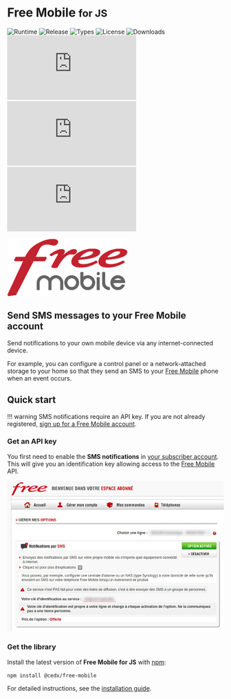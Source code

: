 # Free Mobile <small>for JS</small>
![Runtime](https://badgen.net/npm/node/@cedx/free-mobile) ![Release](https://badgen.net/npm/v/@cedx/free-mobile) ![Types](https://badgen.net/npm/types/@cedx/free-mobile) ![License](https://badgen.net/npm/license/@cedx/free-mobile) ![Downloads](https://badgen.net/npm/dt/@cedx/free-mobile) ![Dependencies](https://badgen.net/david/dep/cedx/free-mobile.js) ![Coverage](https://badgen.net/coveralls/c/github/cedx/free-mobile.js) ![Build](https://badgen.net/github/checks/cedx/free-mobile.js)

![Free Mobile](img/free_mobile.png)

## Send SMS messages to your Free Mobile account
Send notifications to your own mobile device via any internet-connected device.

For example, you can configure a control panel or a network-attached storage to your home so that they send an SMS to your [Free Mobile](http://mobile.free.fr) phone when an event occurs.

## Quick start

!!! warning
    SMS notifications require an API key. If you are not already registered,
    [sign up for a Free Mobile account](https://mobile.free.fr/subscribe).

### Get an API key
You first need to enable the **SMS notifications** in [your subscriber account](https://mobile.free.fr/moncompte).
This will give you an identification key allowing access to the [Free Mobile](http://mobile.free.fr) API.

![SMS notifications](img/sms_notifications.jpg)  

### Get the library
Install the latest version of **Free Mobile for JS** with [npm](https://www.npmjs.com):

```shell
npm install @cedx/free-mobile
```

For detailed instructions, see the [installation guide](installation.md).
